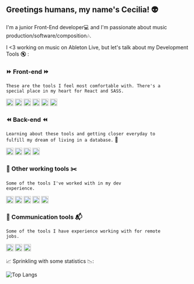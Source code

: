 ## Greetings humans, my name's Cecilia! :alien:

I'm a junior Front-End developer:computer: and I'm passionate about music production/software/composition:notes:.

I <3 working on music on Ableton Live, but let's talk about my Development Tools :mute: : 

### :fast_forward: Front-end :fast_forward:

<code>These are the tools I feel most comfortable with. There's a special place in my heart for React and SASS.</code>

<p float="left"> 
<img height="20" src="https://camo.githubusercontent.com/c3d5a6c52978ae0176213b70f6a6733b2bfc379dd707648ab5058da3b48f097c/68747470733a2f2f696d672e736869656c64732e696f2f62616467652f48544d4c352d4533344632363f7374796c653d666c6174266c6162656c266c6f676f3d68746d6c35266c6f676f436f6c6f723d7768697465">
<img height="20" src="https://camo.githubusercontent.com/18706113cd59a36fb6f345a2a64aabe59e5a2e11aa9cf6a904323b30b986f4d9/68747470733a2f2f696d672e736869656c64732e696f2f62616467652f435353332d3135373242363f7374796c653d666c6174266c6162656c266c6f676f3d63737333266c6f676f436f6c6f723d7768697465">
<img height="20" src="https://camo.githubusercontent.com/83235f362e39910ca7f685d47fb36a5e1c3b438124f54c72e85736d5e2e40889/68747470733a2f2f696d672e736869656c64732e696f2f62616467652f536173732d4343363639393f7374796c653d666c6174266c6162656c266c6f676f3d73617373266c6f676f436f6c6f723d7768697465">
<img height="20" src="https://camo.githubusercontent.com/c5b174324c9238f02b9afc571d630036f008c13104ff5cb42f9047cab9e5f085/68747470733a2f2f696d672e736869656c64732e696f2f62616467652f426f6f7473747261702d3536334437433f7374796c653d666c6174266c6162656c266c6f676f3d626f6f747374726170266c6f676f436f6c6f723d7768697465">
<img height="20" src="https://camo.githubusercontent.com/a9c450c418ad659a7b6fd7b92881b296db2bde2e13fbbe91f9bb11294fab4edf/68747470733a2f2f696d672e736869656c64732e696f2f62616467652f4a6176615363726970742d3332333333303f7374796c653d666c6174266c6162656c266c6f676f3d6a617661736372697074266c6f676f436f6c6f723d463744463145">
<img height="20" src="https://camo.githubusercontent.com/45592c6a0925a46b074239c951d470d9ad332a8d4af4b1370a4a65832dd48e74/68747470733a2f2f696d672e736869656c64732e696f2f62616467652f52656163742d3230323332413f7374796c653d666c6174266c6162656c266c6f676f3d7265616374266c6f676f436f6c6f723d363144414642">
</p>

### :rewind: Back-end :rewind:

<code>Learning about these tools and getting closer everyday to fulfill my dream of living in a database.</code> :file_folder:

<p float="left">
<img height="20" src="https://camo.githubusercontent.com/597cb643280aa8e4a918c4df2590865c20434dda906426b05169e26a45c67946/68747470733a2f2f696d672e736869656c64732e696f2f62616467652f4e6f64652e6a732d3433383533443f7374796c653d666c6174266c6162656c266c6f676f3d6e6f64652e6a73266c6f676f436f6c6f723d7768697465">
<img height="20" src="https://camo.githubusercontent.com/e3f624d3f915e6b4957e75155d0291913f024be20c7995769ffec5c8f9221d67/68747470733a2f2f696d672e736869656c64732e696f2f62616467652f457870726573732e6a732d3430344435393f7374796c653d666c6174266c6162656c266c6f676f3d65787072657373266c6f676f436f6c6f723d7768697465">
<img height="20" src="https://camo.githubusercontent.com/c3fbb6a6cf0486584ef48ff4c8d74ad599ee3db1830c4e2cce8d3e09a920d34d/68747470733a2f2f696d672e736869656c64732e696f2f62616467652f53514c6974652d3037343035453f7374796c653d666c6174266c6162656c266c6f676f3d73716c697465266c6f676f436f6c6f723d7768697465">
<img height="20" src="https://camo.githubusercontent.com/b34364bd16db0a2c5126530de8828c1f6a83c95f351141245cf4e0eb9955ba27/68747470733a2f2f696d672e736869656c64732e696f2f62616467652f4d7953514c2d3030303030463f7374796c653d666c6174266c6162656c266c6f676f3d6d7973716c266c6f676f436f6c6f723d7768697465"> 
</p>

### :triangular_ruler: Other working tools :scissors:

<code>Some of the tools I've worked with in my dev experience.</code>

<p float="left"> 
<img height="20" src="https://camo.githubusercontent.com/de060ad512043abf6ce5bf047be83ab0acbbc2f4c478df91aafb8119993adb1b/68747470733a2f2f696d672e736869656c64732e696f2f62616467652f2d6769742d4630353033322e7376673f7374796c653d666c6174266c6162656c266c6f676f3d676974266c6f676f436f6c6f723d7768697465">
<img height="20" src="https://camo.githubusercontent.com/19fd23fc04f7404620653bc47bfe02914b05c735cb102bf3c526d2455acc6cb6/68747470733a2f2f696d672e736869656c64732e696f2f62616467652f2d6e706d2d4343333533342e7376673f7374796c653d666c6174266c6162656c266c6f676f3d6e706d266c6f676f436f6c6f723d7768697465">
<img height="20" src="https://camo.githubusercontent.com/e6c97326404d6b8121e5f960e47cac4c1ad0795fb1be151e85edd8d6018ef4e0/68747470733a2f2f696d672e736869656c64732e696f2f62616467652f2d67756c702d6366343634372e7376673f7374796c653d666c6174266c6162656c266c6f676f3d67756c70266c6f676f436f6c6f723d7768697465">
<img height="20" src="https://camo.githubusercontent.com/8ff33349c23f4efa762d628c56daa566c8d574f191dc47b5600e7cf2d191b049/68747470733a2f2f696d672e736869656c64732e696f2f62616467652f2d506f73746d616e2d6666366333372e7376673f7374796c653d666c6174266c6162656c266c6f676f3d706f73746d616e266c6f676f436f6c6f723d7768697465"> 
 <img height="20" src="https://camo.githubusercontent.com/31d79cd7978fd59e2cfb1cb2b91279ae0b4fcfdd3a3e86741eaddcb145987948/68747470733a2f2f696d672e736869656c64732e696f2f62616467652f2d5653253230436f64652d3030374143432e7376673f7374796c653d666c6174266c6162656c266c6f676f3d76697375616c2d73747564696f2d636f6465266c6f676f436f6c6f723d7768697465"> 
</p>

### :calling: Communication tools :mailbox_with_mail:

<code>Some of the tools I have experience working with for remote jobs. </code>
<p float="left"> 
<img height="20" src="https://camo.githubusercontent.com/f5a05d76a75e8005cda8053f465eed45896b0ba5bfdbacd1f5bc5064f94374ed/68747470733a2f2f696d672e736869656c64732e696f2f62616467652f536c61636b2d3441313534423f7374796c653d666c6174266c6162656c266c6f676f3d736c61636b266c6f676f436f6c6f723d7768697465">
<img height="20" src="https://camo.githubusercontent.com/c78da00058a0196ce7b15d1e9466ae5477bedad954f3139a0ca334d854dc5926/68747470733a2f2f696d672e736869656c64732e696f2f62616467652f7a6f6f6d2d3244384346463f7374796c653d666c6174266c6162656c266c6f676f3d7a6f6f6d266c6f676f436f6c6f723d7768697465">
<img height="20" src="https://camo.githubusercontent.com/72a1f2fe34a7180ba61f9af08569dad628f2b4a3eb1ff3f07cadc608607b1752/68747470733a2f2f696d672e736869656c64732e696f2f62616467652f446973636f72642d3732383944413f7374796c653d666c6174266c6162656c266c6f676f3d646973636f7264266c6f676f436f6c6f723d7768697465">
</p>

:chart_with_upwards_trend: 	Sprinkling with some statistics :chart_with_downwards_trend:: 


![Top Langs](https://github-readme-stats.vercel.app/api/top-langs/?username=ctalloc&theme=tokyonight)




<!--
**ctalloc/ctalloc** is a ✨ _special_ ✨ repository because its `README.md` (this file) appears on your GitHub profile.

Here are some ideas to get you started:

- 🔭 I’m currently working on ...
- 🌱 I’m currently learning ...
- 👯 I’m looking to collaborate on ...
- 🤔 I’m looking for help with ...
- 💬 Ask me about ...
- 📫 How to reach me: ...
- 😄 Pronouns: ...
- ⚡ Fun fact: ...
-->
